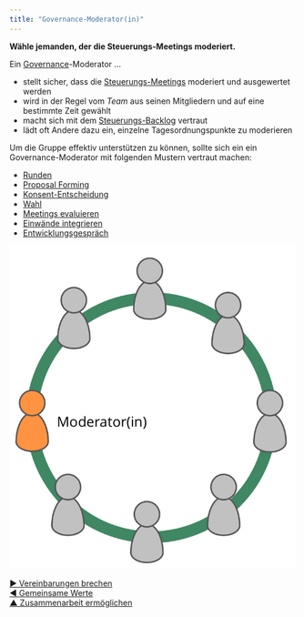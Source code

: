 ```yaml
---
title: "Governance-Moderator(in)"
---
```



**Wähle jemanden, der die Steuerungs-Meetings moderiert.**

Ein [Governance](governance.html)-Moderator …

- stellt sicher, dass die [Steuerungs-Meetings](governance-meeting.html) moderiert und ausgewertet werden
- wird in der Regel vom <dfn data-info="Team: Eine Gruppe von Menschen, die zusammenarbeiten, um ein gemeinsames Ziel zu erreichen.">Team</dfn> aus seinen Mitgliedern und auf eine bestimmte Zeit gewählt
- macht sich mit dem [Steuerungs-Backlog](governance-backlog.html) vertraut
- lädt oft Andere dazu ein, einzelne Tagesordnungspunkte zu moderieren

Um die Gruppe effektiv unterstützen zu können, sollte sich ein ein Governance-Moderator mit folgenden Mustern vertraut machen:

- [Runden](rounds.html)
- [Proposal Forming](proposal-forming.html)
- [Konsent-Entscheidung](consent-decision-making.html)
- [Wahl](role-selection.html)
- [Meetings evaluieren](evaluate-meetings.html)
- [Einwände integrieren](resolve-objections.html)
- [Entwicklungsgespräch](peer-review.html)

![Ein Governance-Moderator ist normalerweise ein Mitglied des Teams ](img/circle/facilitator.png)

[&#9654; Vereinbarungen brechen](breaking-agreements.html)<br/>[&#9664; Gemeinsame Werte](agree-on-values.html)<br/>[&#9650; Zusammenarbeit ermöglichen](enablers-of-collaboration.html)

